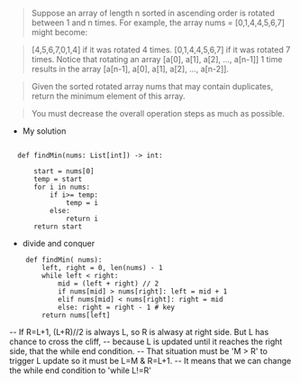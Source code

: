 >Suppose an array of length n sorted in ascending order is rotated between 1 and n times. For example, the array nums = [0,1,4,4,5,6,7] might become:

>[4,5,6,7,0,1,4] if it was rotated 4 times.
>[0,1,4,4,5,6,7] if it was rotated 7 times.
>Notice that rotating an array [a[0], a[1], a[2], ..., a[n-1]] 1 time results in the array [a[n-1], a[0], a[1], a[2], ..., a[n-2]].

>Given the sorted rotated array nums that may contain duplicates, return the minimum element of this array.

>You must decrease the overall operation steps as much as possible.

- My solution
```

  def findMin(nums: List[int]) -> int:

      start = nums[0]
      temp = start
      for i in nums:
          if i>= temp:
              temp = i
          else:
              return i
      return start
```

- divide and conquer
```
    def findMin( nums):
        left, right = 0, len(nums) - 1
        while left < right:
            mid = (left + right) // 2
            if nums[mid] > nums[right]: left = mid + 1
            elif nums[mid] < nums[right]: right = mid
            else: right = right - 1 # key
        return nums[left]

```
-- If R=L+1, (L+R)//2 is always L, so R is alwasy at right side. But L has chance to cross the cliff, 
-- because L is updated until it reaches the right side, that the while end condition.
-- That situation must be 'M > R' to trigger L update so it must be L=M & R=L+1.
-- It means that we can change the while end condition to 'while L!=R'
